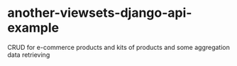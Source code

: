 # another-viewsets-django-api-example
CRUD for e-commerce products and kits of products and some aggregation data retrieving

